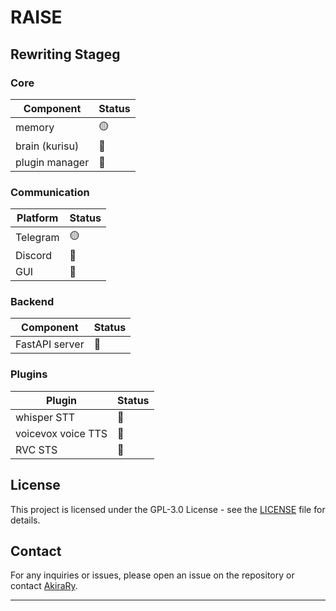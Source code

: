 
# RAISE

## Rewriting Stageg

### Core
| Component       | Status |
|-----------------|--------|
| memory          | 🟡     |
| brain (kurisu)  | 🔴     |
| plugin manager  | 🔴     |

### Communication
| Platform       | Status |
|----------------|--------|
| Telegram       | 🟡     |
| Discord        | 🔴     |
| GUI            | 🔴     |

### Backend
| Component      | Status |
|----------------|--------|
| FastAPI server | 🔴     |

### Plugins
| Plugin             | Status |
|--------------------|--------|
| whisper STT        | 🔴     |
| voicevox voice TTS | 🔴     |
| RVC STS            | 🔴     |


## License

This project is licensed under the GPL-3.0 License - see the [LICENSE](LICENSE) file for details.

## Contact

For any inquiries or issues, please open an issue on the repository or contact [AkiraRy](https://github.com/AkiraRy).

---